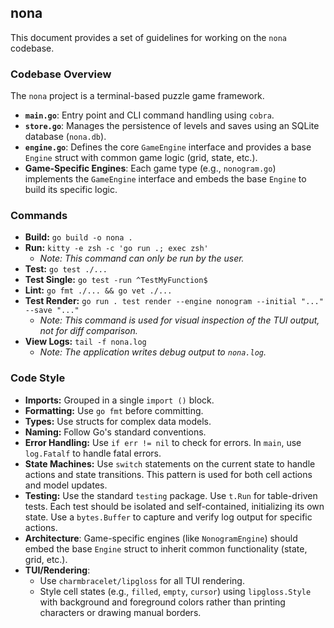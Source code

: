 ## nona

This document provides a set of guidelines for working on the `nona` codebase.

### Codebase Overview

The `nona` project is a terminal-based puzzle game framework.

- **`main.go`**: Entry point and CLI command handling using `cobra`.
- **`store.go`**: Manages the persistence of levels and saves using an SQLite database (`nona.db`).
- **`engine.go`**: Defines the core `GameEngine` interface and provides a base `Engine` struct with common game logic (grid, state, etc.).
- **Game-Specific Engines**: Each game type (e.g., `nonogram.go`) implements the `GameEngine` interface and embeds the base `Engine` to build its specific logic.

### Commands

- **Build:** `go build -o nona .`
- **Run:** `kitty -e zsh -c 'go run .; exec zsh'`
  - *Note: This command can only be run by the user.*
- **Test:** `go test ./...`
- **Test Single:** `go test -run ^TestMyFunction$`
- **Lint:** `go fmt ./... && go vet ./...`
- **Test Render:** `go run . test render --engine nonogram --initial "..." --save "..."`
  - *Note: This command is used for visual inspection of the TUI output, not for diff comparison.*
- **View Logs:** `tail -f nona.log`
  - *Note: The application writes debug output to `nona.log`.*

### Code Style

- **Imports:** Grouped in a single `import ()` block.
- **Formatting:** Use `go fmt` before committing.
- **Types:** Use structs for complex data models.
- **Naming:** Follow Go's standard conventions.
- **Error Handling:** Use `if err != nil` to check for errors. In `main`, use `log.Fatalf` to handle fatal errors.
- **State Machines:** Use `switch` statements on the current state to handle actions and state transitions. This pattern is used for both cell actions and model updates.
- **Testing:** Use the standard `testing` package. Use `t.Run` for table-driven tests. Each test should be isolated and self-contained, initializing its own state. Use a `bytes.Buffer` to capture and verify log output for specific actions.
- **Architecture**: Game-specific engines (like `NonogramEngine`) should embed the base `Engine` struct to inherit common functionality (state, grid, etc.).
- **TUI/Rendering**:
    - Use `charmbracelet/lipgloss` for all TUI rendering.
    - Style cell states (e.g., `filled`, `empty`, `cursor`) using `lipgloss.Style` with background and foreground colors rather than printing characters or drawing manual borders.
